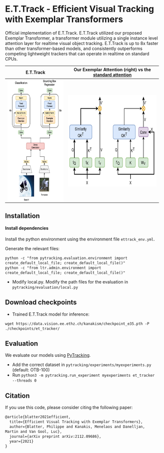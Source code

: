 # E.T.Track - Efficient Visual Tracking with Exemplar Transformers
Official implementation of E.T.Track. 
E.T.Track utilized our proposed Exemplar Transformer, a transformer module utilizing a single instance level attention layer for realtime visual object tracking.
E.T.Track is up to 8x faster than other transformer-based models, and consistently outperforms competing lightweight trackers that can operate in realtime on standard CPUs. 


E.T.Track        |  Our Exemplar Attention (right) vs the [standard attention](https://proceedings.neurips.cc/paper/2017/file/3f5ee243547dee91fbd053c1c4a845aa-Paper.pdf) 
:----------------------------------------------------------:|:----------------------------------------------------------:
<img src='assets/ET.png' align="center" height=400>   |  <img src='assets/V2_att_module.png' align="center" height=300>

## Installation

#### Install dependencies

Install the python environment using the environment file `ettrack_env.yml`.

Generate the relevant files:
```
python -c "from pytracking.evaluation.environment import create_default_local_file; create_default_local_file()"
python -c "from ltr.admin.environment import create_default_local_file; create_default_local_file()"
```

* Modify local.py.
    Modify the path files for the evaluation in `pytracking/evaluation/local.py`

[comment]: <> (## Data preparation)

[comment]: <> (* Data preparation is based on the scripts from [here]&#40;https://github.com/researchmm/TracKit/tree/master/lib/dataset/crop&#41;. <br />)

[comment]: <> (* Place the [COCO]&#40;https://cocodataset.org/&#41;, [GOT-10k]&#40;http://got-10k.aitestunion.com/&#41;, [LaSOT]&#40;http://vision.cs.stonybrook.edu/~lasot/&#41;, and [TrackingNet]&#40;https://tracking-net.org/&#41; datasets following the file structure below)

[comment]: <> (```)

[comment]: <> (datasets)

[comment]: <> (├── coco)

[comment]: <> (│   ├── train2017)

[comment]: <> (│   ├── val2017)

[comment]: <> (│   └── annotations)

[comment]: <> (├── got10k)

[comment]: <> (│   ├── train)

[comment]: <> (│   │   ├── GOT-10k_Train_000001/)

[comment]: <> (│   │   ├── ...)

[comment]: <> (│   │   ├── GOT-10k_Train_009335/)

[comment]: <> (│   │   └── list.txt)

[comment]: <> (│   └── val)

[comment]: <> (│       ├── GOT-10k_Val_000001/)

[comment]: <> (│       ├── ...)

[comment]: <> (│       ├── GOT-10k_Val_009335/)

[comment]: <> (│       └── list.txt)

[comment]: <> (├── LaSOTBenchmark)

[comment]: <> (│   ├── airplane)

[comment]: <> (│   │   ├── airplane-1)

[comment]: <> (│   │   ├── ...)

[comment]: <> (│   │   └── airplane-20)

[comment]: <> (│   ├── ...)

[comment]: <> (│   └── zebra)

[comment]: <> (│       ├── zebra-1)

[comment]: <> (│       ├── ...)

[comment]: <> (│       └── zebra-20)

[comment]: <> (└── trackingnet)

[comment]: <> (    ├── TRAIN_0)

[comment]: <> (    │   ├── anno)

[comment]: <> (    │   └── frames)

[comment]: <> (    ├── ...)

[comment]: <> (    └── TRAIN_3)

[comment]: <> (        ├── anno)

[comment]: <> (        └── frames    )

[comment]: <> (```)

[comment]: <> (* Execute the dataset preparation with: )

[comment]: <> (```)

[comment]: <> (python -m lib.dataset.crop.dataset_gen)

[comment]: <> (```)

[comment]: <> (* Modify the paths to the training data directory and the annotations json file in `tracking/basic_model/et_tracker.yaml`)


## Download checkpoints

[comment]: <> (* LightTrack SuperNet checkpoint used for the initialization of the backbone when training a new model:)

[comment]: <> (```)

[comment]: <> (wget https://data.vision.ee.ethz.ch/kanakism/LT_SuperNet.tar -P ./checkpoints/supernet/ )

[comment]: <> (```)
* Trained E.T.Track model for inference:
```
wget https://data.vision.ee.ethz.ch/kanakism/checkpoint_e35.pth -P ./checkpoints/et_tracker/ 
```

[comment]: <> (## Training)

[comment]: <> (* Runing the following commands to train the E.T.Tracker.)

[comment]: <> (    ```bash)

[comment]: <> (    conda activate <ENV NAME>)

[comment]: <> (    cd exemplar-transformer-tracking)

[comment]: <> (    bash tracking/basic_model/training.sh)

[comment]: <> (    ```  )

## Evaluation
We evaluate our models using [PyTracking](https://github.com/visionml/pytracking).
* Add the correct dataset in `pytracking/experiments/myexperiments.py` (default: OTB-100)
* Run `python3 -m pytracking.run_experiment myexperiments et_tracker --threads 0`

## Citation

If you use this code, please consider citing the following paper:

```
@article{blatter2021efficient,
  title={Efficient Visual Tracking with Exemplar Transformers},
  author={Blatter, Philippe and Kanakis, Menelaos and Danelljan, Martin and Van Gool, Luc},
  journal={arXiv preprint arXiv:2112.09686},
  year={2021}
}
```